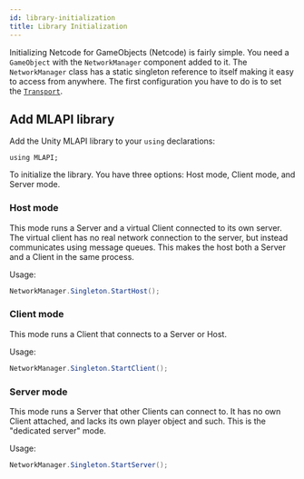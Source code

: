 ```yaml
---
id: library-initialization
title: Library Initialization
---
```


Initializing  Netcode for GameObjects (Netcode) is fairly simple. You need a `GameObject` with the `NetworkManager` component added to it. The `NetworkManager` class has a static singleton reference to itself making it easy to access from anywhere. The first configuration you have to do is to set the [`Transport`](../advanced-topics/custom-transports.md). 

## Add MLAPI library

Add the Unity MLAPI library to your `using` declarations:

```
using MLAPI;
```

To initialize the library. You have three options: Host mode, Client mode, and Server mode.

### Host mode

This mode runs a Server and a virtual Client connected to its own server. The virtual client has no real network connection to the server, but instead communicates using message queues. This makes the host both a Server and a Client in the same process.

Usage:

```csharp
NetworkManager.Singleton.StartHost();
```

### Client mode

This mode runs a Client that connects to a Server or Host.

Usage:

```csharp
NetworkManager.Singleton.StartClient();
```

### Server mode

This mode runs a Server that other Clients can connect to. It has no own Client attached, and lacks its own player object and such. This is the "dedicated server" mode.

Usage:

```csharp
NetworkManager.Singleton.StartServer();
```
